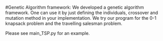 #Genetic Algorithm framework:
We developed a genetic algorithm framework. One can use it by just defining the individuals, crossover and mutation method in your implementation.
We try our program for the 0-1 knapsack problem and the travelling salesman problem.

Please see main_TSP.py for an example.
